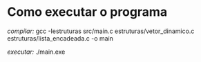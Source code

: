 # Como executar o programa

*compilar:* gcc -Iestruturas src/main.c estruturas/vetor_dinamico.c estruturas/lista_encadeada.c -o main

*executar:* ./main.exe
